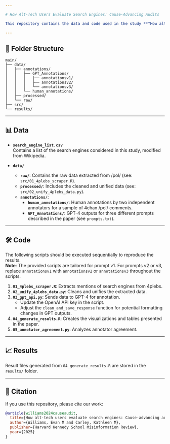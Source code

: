 ```yaml
---

# How Alt-Tech Users Evaluate Search Engines: Cause-Advancing Audits  

This repository contains the data and code used in the study **"How alt-tech users evaluate search engines: Cause-advancing audits"**.  

---
```


## 📁 Folder Structure  

```plaintext
main/
├── data/
│   ├── annotations/
│   │   ├── GPT_Annotations/
│   │   │   ├── annotationsv1/
│   │   │   ├── annotationsv2/
│   │   │   └── annotationsv3/
│   │   └── human_annotations/
│   ├── processed/
│   └── raw/
├── src/
└── results/
```

---

## 📊 Data  

- **`search_engine_list.csv`**  
  Contains a list of the search engines considered in this study, modified from Wikipedia.  

- **`data/`**  
  - **`raw/`**: Contains the raw data extracted from /pol/ (see: `src/01_4plebs_scraper.R`).  
  - **`processed/`**: Includes the cleaned and unified data (see: `src/02_unify_4plebs_data.py`).  
  - **`annotations/`**:  
    - **`human_annotations/`**: Human annotations by two independent annotators for a sample of 4chan /pol/ comments.  
    - **`GPT_Annotations/`**: GPT-4 outputs for three different prompts described in the paper (see `prompts.txt`).  

---

## 🛠️ Code  

The following scripts should be executed sequentially to reproduce the results.  
**Note**: The provided scripts are tailored for prompt v1. For prompts v2 or v3, replace `annotationsv1` with `annotationsv2` or `annotationsv3` throughout the scripts.  

1. **`01_4plebs_scraper.R`**: Extracts mentions of search engines from 4plebs.  
2. **`02_unify_4plebs_data.py`**: Cleans and unifies the extracted data.  
3. **`03_gpt_api.py`**: Sends data to GPT-4 for annotation.  
   - Update the OpenAI API key in the script.  
   - Adjust the `clean_and_save_response` function for potential formatting changes in GPT outputs.  
4. **`04_generate_results.R`**: Creates the visualizations and tables presented in the paper.  
5. **`05_annotator_agreement.py`**: Analyzes annotator agreement.  

---

## 📈 Results  

Result files generated from `04_generate_results.R` are stored in the `results/` folder.  

---

## 📜 Citation  

If you use this repository, please cite our work:  

```bibtex
@article{williams2024causeaudit,
  title={How alt-tech users evaluate search engines: Cause-advancing audits},
  author={Williams, Evan M and Carley, Kathleen M},
  publisher={Harvard Kennedy School Misinformation Review},
  year={2025}
}
```  


